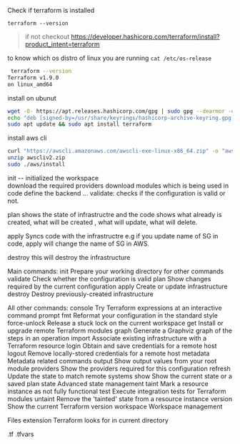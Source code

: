 Check if terraform is installed

`terraform --version`

> if not checkout https://developer.hashicorp.com/terraform/install?product_intent=terraform

to know which os distro of linux you are running  `cat /etc/os-release`

```bash
 terraform --version
Terraform v1.9.0
on linux_amd64
```


install on ubunut
```bash
wget -O- https://apt.releases.hashicorp.com/gpg | sudo gpg --dearmor -o /usr/share/keyrings/hashicorp-archive-keyring.gpg
echo "deb [signed-by=/usr/share/keyrings/hashicorp-archive-keyring.gpg] https://apt.releases.hashicorp.com $(lsb_release -cs) main" | sudo tee /etc/apt/sources.list.d/hashicorp.list
sudo apt update && sudo apt install terraform
```

install aws cli
```bash
curl "https://awscli.amazonaws.com/awscli-exe-linux-x86_64.zip" -o "awscliv2.zip"
unzip awscliv2.zip
sudo ./aws/install
```



init   -- initialized the workspace  
    download the required providers
    download modules which is being used in code
    define the backend
    ...
validate:
    checks if the configuration is valid or not.

plan
    shows the state of infrastructre and the code
    shows what already is created, what will be created , what will update, what will delete.

apply 
    Syncs code with the infrastructre
        e.g if you update name of SG in code, apply will change the name of SG in AWS.

destroy
    this will destroy the infrastructure


Main commands:
  init          Prepare your working directory for other commands
  validate      Check whether the configuration is valid
  plan          Show changes required by the current configuration
  apply         Create or update infrastructure
  destroy       Destroy previously-created infrastructure

All other commands:
  console       Try Terraform expressions at an interactive command prompt
  fmt           Reformat your configuration in the standard style
  force-unlock  Release a stuck lock on the current workspace
  get           Install or upgrade remote Terraform modules
  graph         Generate a Graphviz graph of the steps in an operation
  import        Associate existing infrastructure with a Terraform resource
  login         Obtain and save credentials for a remote host
  logout        Remove locally-stored credentials for a remote host
  metadata      Metadata related commands
  output        Show output values from your root module
  providers     Show the providers required for this configuration
  refresh       Update the state to match remote systems
  show          Show the current state or a saved plan
  state         Advanced state management
  taint         Mark a resource instance as not fully functional
  test          Execute integration tests for Terraform modules
  untaint       Remove the 'tainted' state from a resource instance
  version       Show the current Terraform version
  workspace     Workspace management






Files extension Terraform looks for in current directory

.tf
.tfvars